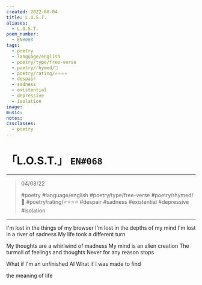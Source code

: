 ```yaml
---
created: 2022-08-04
title: L.O.S.T.
aliases:
  - L.O.S.T.
poem_number:
  - EN#068
tags:
  - poetry
  - language/english
  - poetry/type/free-verse
  - poetry/rhymed/🔴
  - poetry/rating/⭐⭐⭐⭐
  - despair
  - sadness
  - existential
  - depressive
  - isolation
image:
music:
notes:
cssclasses:
  - poetry
---
```

# 「L.O.S.T.」 `EN#068`

---

> 04/08/22
> 
> #poetry 
> #language/english 
> #poetry/type/free-verse 
> #poetry/rhymed/🔴 
> #poetry/rating/⭐⭐⭐⭐ 
> #despair #sadness #existential #depressive #isolation 

---

I'm lost in the things of my browser
I'm lost in the depths of my mind
I'm lost in a river of sadness
My life took a different turn

My thoughts are a whirlwind of madness
My mind is an alien creation
The turmoil of feelings and thoughts
Never for any reason stops

What if I'm an unfinished AI
What if I was made to find

the meaning of life